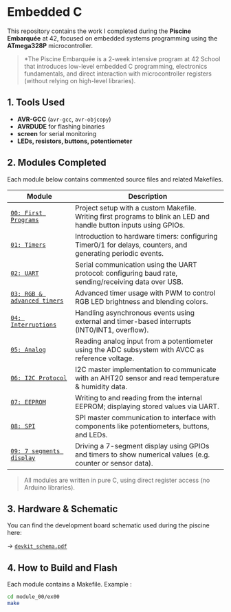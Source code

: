 # Embedded C
This repository contains the work I completed during the **Piscine Embarquée** at 42, focused on embedded systems programming using the **ATmega328P** microcontroller.

>*The Piscine Embarquée is a 2-week intensive program at 42 School that introduces low-level embedded C programming, electronics fundamentals, and direct interaction with microcontroller registers (without relying on high-level libraries).

## 1. Tools Used
- **AVR-GCC** (`avr-gcc`, `avr-objcopy`)
- **AVRDUDE** for flashing binaries
- **screen** for serial monitoring
- **LEDs, resistors, buttons, potentiometer**

## 2. Modules Completed
Each module below contains commented source files and related Makefiles.

| Module | Description |
|--------|-------------|
| [`00: First Programs`](./module_00/) | Project setup with a custom Makefile. Writing first programs to blink an LED and handle button inputs using GPIOs. |
| [`01: Timers`](./module_01/)         | Introduction to hardware timers: configuring Timer0/1 for delays, counters, and generating periodic events. |
| [`02: UART`](./module_02/)           | Serial communication using the UART protocol: configuring baud rate, sending/receiving data over USB.       |
| [`03: RGB & advanced timers`](./module_03/) | Advanced timer usage with PWM to control RGB LED brightness and blending colors.                     |
| [`04: Interruptions`](./module_04/)  | Handling asynchronous events using external and timer-based interrupts (INT0/INT1, overflow).               |
| [`05: Analog`](./module_05/) | Reading analog input from a potentiometer using the ADC subsystem with AVCC as reference voltage.                   |
| [`06: I2C Protocol`](./module_06/)   | I2C master implementation to communicate with an AHT20 sensor and read temperature & humidity data.         |
| [`07: EEPROM`](./module_07/)         | Writing to and reading from the internal EEPROM; displaying stored values via UART.                         |
| [`08: SPI`](./module_08/)            | SPI master communication to interface with components like potentiometers, buttons, and LEDs.               |
| [`09: 7 segments display`](./module_09/)  | Driving a 7-segment display using GPIOs and timers to show numerical values (e.g. counter or sensor data).  |

> All modules are written in pure C, using direct register access (no Arduino libraries).


## 3. Hardware & Schematic
You can find the development board schematic used during the piscine here:

→ [`devkit_schema.pdf`](./devkit_schema.pdf)


## 4. How to Build and Flash
Each module contains a Makefile. Example :

```bash
cd module_00/ex00
make
